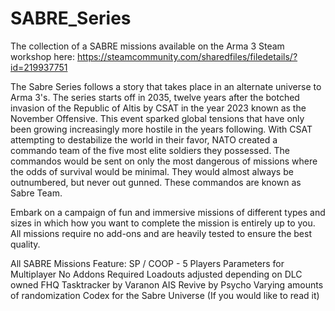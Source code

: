 # SABRE_Series
The collection of a SABRE missions available on the Arma 3 Steam workshop here: https://steamcommunity.com/sharedfiles/filedetails/?id=219937751

The Sabre Series follows a story that takes place in an alternate universe to Arma 3's. The series starts off in 2035, twelve years after the botched invasion of the Republic of Altis by CSAT in the year 2023 known as the November Offensive. This event sparked global tensions that have only been growing increasingly more hostile in the years following. With CSAT attempting to destabilize the world in their favor, NATO created a commando team of the five most elite soldiers they possessed. The commandos would be sent on only the most dangerous of missions where the odds of survival would be minimal. They would almost always be outnumbered, but never out gunned. These commandos are known as Sabre Team.

Embark on a campaign of fun and immersive missions of different types and sizes in which how you want to complete the mission is entirely up to you. All missions require no add-ons and are heavily tested to ensure the best quality.

All SABRE Missions Feature:
SP / COOP - 5 Players
Parameters for Multiplayer 
No Addons Required
Loadouts adjusted depending on DLC owned
FHQ Tasktracker by Varanon
AIS Revive by Psycho
Varying amounts of randomization
Codex for the Sabre Universe (If you would like to read it)
